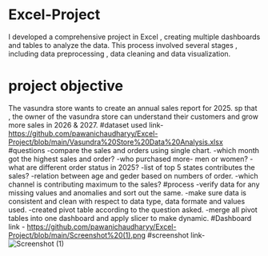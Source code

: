 # Excel-Project
I developed a comprehensive project in Excel , creating multiple dashboards and tables to analyze the data. This process involved several stages , including data preprocessing , data cleaning and data visualization.
# project objective
The vasundra store wants to create an annual sales report for 2025. sp that , the owner of the vasundra store can understand their customers and grow more sales in 2026 & 2027.
#dataset used
link- https://github.com/pawanichaudharyy/Excel-Project/blob/main/Vasundra%20Store%20Data%20Analysis.xlsx
#questions
-compare the sales and orders using single chart.
-which month got the highest sales and order?
-who purchased more- men or women?
-what are different order status in 2025?
-list of top 5 states contributes the sales?
-relation between age and geder based on numbers of order.
-which channel is contributing maximum to the sales?
#process
-verify data for any missing values and anomalies and sort out the same.
-make sure data is consistent and clean with respect to data type, data formate and values used.
-created pivot table according to the question asked.
-merge all pivot tables into one dashboard and apply slicer to make dynamic.
#Dashboard
link - https://github.com/pawanichaudharyy/Excel-Project/blob/main/Screenshot%20(1).png
#screenshot 
link- ![Screenshot (1)](https://github.com/user-attachments/assets/e255d2bf-1863-4742-b462-dc8349ab71cc)

